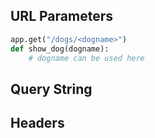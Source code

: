 ## URL Parameters

```python
app.get("/dogs/<dogname>")
def show_dog(dogname):
    # dogname can be used here

```

## Query String

## Headers